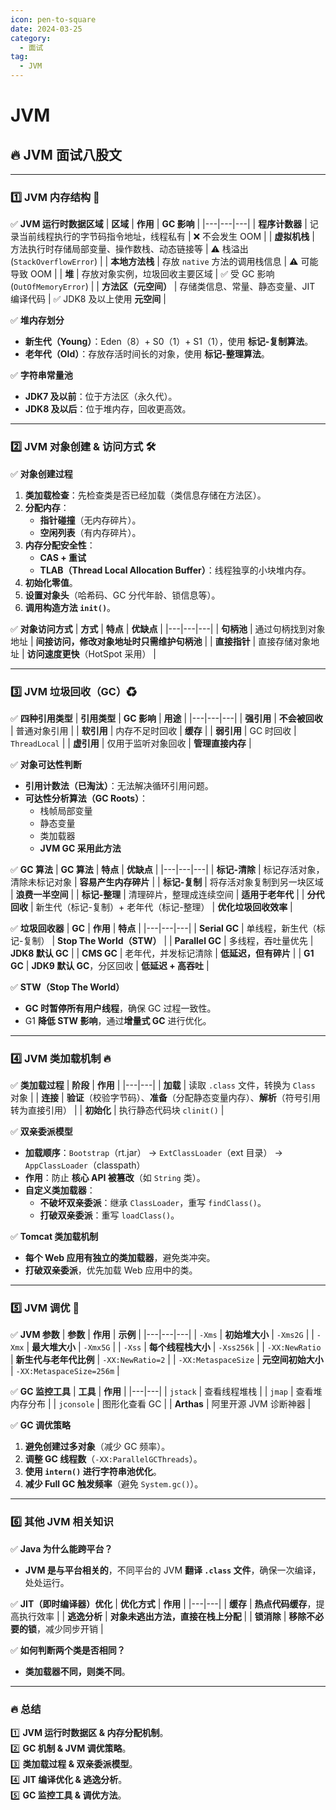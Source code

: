 ```yaml
---
icon: pen-to-square
date: 2024-03-25
category:
  - 面试
tag:
  - JVM
---
```

# JVM
## **🔥 JVM 面试八股文**  

---

### **1️⃣ JVM 内存结构 🚀**
✅ **JVM 运行时数据区域**
| **区域** | **作用** | **GC 影响** |
|---|---|---|
| **程序计数器** | 记录当前线程执行的字节码指令地址，线程私有 | ❌ 不会发生 OOM |
| **虚拟机栈** | 方法执行时存储局部变量、操作数栈、动态链接等 | ⚠ 栈溢出 (`StackOverflowError`) |
| **本地方法栈** | 存放 `native` 方法的调用栈信息 | ⚠ 可能导致 OOM |
| **堆** | 存放对象实例，垃圾回收主要区域 | ✅ 受 GC 影响 (`OutOfMemoryError`) |
| **方法区（元空间）** | 存储类信息、常量、静态变量、JIT 编译代码 | ✅ JDK8 及以上使用 **元空间** |

✅ **堆内存划分**
- **新生代（Young）**：Eden（8）+ S0（1）+ S1（1），使用 **标记-复制算法**。
- **老年代（Old）**：存放存活时间长的对象，使用 **标记-整理算法**。

✅ **字符串常量池**
- **JDK7 及以前**：位于方法区（永久代）。
- **JDK8 及以后**：位于堆内存，回收更高效。

---

### **2️⃣ JVM 对象创建 & 访问方式 🛠**
✅ **对象创建过程**
1. **类加载检查**：先检查类是否已经加载（类信息存储在方法区）。
2. **分配内存**：
   - **指针碰撞**（无内存碎片）。
   - **空闲列表**（有内存碎片）。
3. **内存分配安全性**：
   - **CAS + 重试**
   - **TLAB（Thread Local Allocation Buffer）**：线程独享的小块堆内存。
4. **初始化零值**。
5. **设置对象头**（哈希码、GC 分代年龄、锁信息等）。
6. **调用构造方法 `init()`**。

✅ **对象访问方式**
| **方式** | **特点** | **优缺点** |
|---|---|---|
| **句柄池** | 通过句柄找到对象地址 | **间接访问，修改对象地址时只需维护句柄池** |
| **直接指针** | 直接存储对象地址 | **访问速度更快**（HotSpot 采用） |

---

### **3️⃣ JVM 垃圾回收（GC）♻**
✅ **四种引用类型**
| **引用类型** | **GC 影响** | **用途** |
|---|---|---|
| **强引用** | **不会被回收** | 普通对象引用 |
| **软引用** | 内存不足时回收 | **缓存** |
| **弱引用** | GC 时回收 | `ThreadLocal` |
| **虚引用** | 仅用于监听对象回收 | **管理直接内存** |

✅ **对象可达性判断**
- **引用计数法（已淘汰）**：无法解决循环引用问题。
- **可达性分析算法（GC Roots）**：
  - 栈帧局部变量
  - 静态变量
  - 类加载器
  - **JVM GC 采用此方法**

✅ **GC 算法**
| **GC 算法** | **特点** | **优缺点** |
|---|---|---|
| **标记-清除** | 标记存活对象，清除未标记对象 | **容易产生内存碎片** |
| **标记-复制** | 将存活对象复制到另一块区域 | **浪费一半空间** |
| **标记-整理** | 清理碎片，整理成连续空间 | **适用于老年代** |
| **分代回收** | 新生代（标记-复制）+ 老年代（标记-整理） | **优化垃圾回收效率** |

✅ **垃圾回收器**
| **GC** | **作用** | **特点** |
|---|---|---|
| **Serial GC** | 单线程，新生代（标记-复制） | **Stop The World（STW）** |
| **Parallel GC** | 多线程，吞吐量优先 | **JDK8 默认 GC** |
| **CMS GC** | 老年代，并发标记清除 | **低延迟，但有碎片** |
| **G1 GC** | **JDK9 默认 GC**，分区回收 | **低延迟 + 高吞吐** |

✅ **STW（Stop The World）**
- **GC 时暂停所有用户线程**，确保 GC 过程一致性。
- G1 **降低 STW 影响**，通过**增量式 GC** 进行优化。

---

### **4️⃣ JVM 类加载机制 🔥**
✅ **类加载过程**
| **阶段** | **作用** |
|---|---|
| **加载** | 读取 `.class` 文件，转换为 `Class` 对象 |
| **连接** | **验证**（校验字节码）、**准备**（分配静态变量内存）、**解析**（符号引用转为直接引用） |
| **初始化** | 执行静态代码块 `clinit()` |

✅ **双亲委派模型**
- **加载顺序**：`Bootstrap`（rt.jar） → `ExtClassLoader`（ext 目录） → `AppClassLoader`（classpath）
- **作用**：防止 **核心 API 被篡改**（如 `String` 类）。
- **自定义类加载器**：
  - **不破坏双亲委派**：继承 `ClassLoader`，重写 `findClass()`。
  - **打破双亲委派**：重写 `loadClass()`。

✅ **Tomcat 类加载机制**
- **每个 Web 应用有独立的类加载器**，避免类冲突。
- **打破双亲委派**，优先加载 Web 应用中的类。

---

### **5️⃣ JVM 调优 🎯**
✅ **JVM 参数**
| **参数** | **作用** | **示例** |
|---|---|---|
| `-Xms` | **初始堆大小** | `-Xms2G` |
| `-Xmx` | **最大堆大小** | `-Xmx5G` |
| `-Xss` | **每个线程栈大小** | `-Xss256k` |
| `-XX:NewRatio` | **新生代与老年代比例** | `-XX:NewRatio=2` |
| `-XX:MetaspaceSize` | **元空间初始大小** | `-XX:MetaspaceSize=256m` |

✅ **GC 监控工具**
| **工具** | **作用** |
|---|---|
| `jstack` | 查看线程堆栈 |
| `jmap` | 查看堆内存分布 |
| `jconsole` | 图形化查看 GC |
| **Arthas** | 阿里开源 JVM 诊断神器 |

✅ **GC 调优策略**
1. **避免创建过多对象**（减少 GC 频率）。
2. **调整 GC 线程数**（`-XX:ParallelGCThreads`）。
3. **使用 `intern()` 进行字符串池优化**。
4. **减少 Full GC 触发频率**（避免 `System.gc()`）。

---

### **6️⃣ 其他 JVM 相关知识**
✅ **Java 为什么能跨平台？**
- **JVM 是与平台相关的**，不同平台的 JVM **翻译 `.class` 文件**，确保一次编译，处处运行。

✅ **JIT（即时编译器）优化**
| **优化方式** | **作用** |
|---|---|
| **缓存** | **热点代码缓存**，提高执行效率 |
| **逃逸分析** | **对象未逃出方法，直接在栈上分配** |
| **锁消除** | **移除不必要的锁**，减少同步开销 |

✅ **如何判断两个类是否相同？**
- **类加载器不同，则类不同**。

---

### **🔥 总结**
1️⃣ **JVM 运行时数据区 & 内存分配机制**。  
2️⃣ **GC 机制 & JVM 调优策略**。  
3️⃣ **类加载过程 & 双亲委派模型**。  
4️⃣ **JIT 编译优化 & 逃逸分析**。  
5️⃣ **GC 监控工具 & 调优方法**。